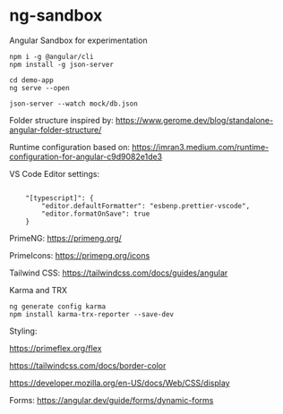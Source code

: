 # ng-sandbox
Angular Sandbox for experimentation

```
npm i -g @angular/cli
npm install -g json-server
```

```
cd demo-app
ng serve --open
```

```
json-server --watch mock/db.json
```

Folder structure inspired by:
https://www.gerome.dev/blog/standalone-angular-folder-structure/

Runtime configuration based on:
https://imran3.medium.com/runtime-configuration-for-angular-c9d9082e1de3

VS Code Editor settings:
```

    "[typescript]": {
        "editor.defaultFormatter": "esbenp.prettier-vscode",
        "editor.formatOnSave": true
    }
```

PrimeNG:
https://primeng.org/

PrimeIcons:
https://primeng.org/icons

Tailwind CSS:
https://tailwindcss.com/docs/guides/angular

Karma and TRX
```
ng generate config karma
npm install karma-trx-reporter --save-dev
```

Styling:

https://primeflex.org/flex

https://tailwindcss.com/docs/border-color

https://developer.mozilla.org/en-US/docs/Web/CSS/display

Forms:
https://angular.dev/guide/forms/dynamic-forms